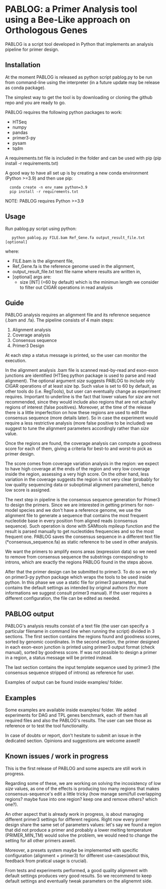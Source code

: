 # PABLOG: a Primer Analysis tool using a Bee-Like approach on Orthologous Genes

PABLOG is a script tool developed in Python that implements an analysis pipeline for primer design.


## Installation
At the moment PABLOG is released as python script pablog.py to be run from command-line using the interpreter (in a future update may be release as conda package).

The simplest way to get the tool is by downloading or cloning the github repo and you are ready to go.

PABLOG requires the following python packages to work:
  - HTSeq
  - numpy
  - pandas
  - primer3-py
  - pysam
  - tqdm

A requirements.txt file is included in the folder and can be used with pip (pip install -r requirements.txt)

A good way to have all set up is by creating a new conda environment (Python >=3.9) and then use pip:

      conda create -n env_name python=3.9
      pip install -r requirements.txt

NOTE: PABLOG requires Python >=3.9 
 

## Usage

Run pablog.py script using python:

       python pablog.py FILE.bam Ref_Gene.fa output_result_file.txt [optional]
       
   where:

   - FILE.bam is the alignment file,
   - Ref_Gene.fa is the reference genome used in the alignment,
   - output_result_file.txt text file name where results are written in,
   - [optional] args are:
     - size [INT] (=60 by default) which is the minimun length we consider to filter out CIGAR operations in read analysis


## Guide

PABLOG analysis requires an alignment file and its reference sequence (.bam and .fa).
The pipeline consists of 4 main steps:

  1. Alignment analysis
  2. Coverage analysis
  3. Consensus sequence
  4. Primer3 Design

At each step a status message is printed, so the user can monitor the execution.

In the alignment analysis .bam file is scanned read-by-read and exon-exon junctions are identified (HTSeq python package is used to parse and read alignment).
The optional argument <em> size </em> suggests PABLOG to include only CIGAR operations of at least <em> size </em> bp.
Such value is set to 60 by default, as other tools do (i.e. RegTools), but user can eventually change as experiment requires. Important to underline is the fact that lower values for <em> size </em> are not recommended, since they would include also regions that are not actually regions of interest (false positives). Moreover, at the time of the release there is a little imperfection on how these regions are used to edit the consensus sequence (more details later). So in case the experiment would require a less restrictive analysis (more false positive to be included) we suggest to tune the alignment parameters accordingly rather than <em> size </em> value. 

Once the regions are found, the coverage analysis can compute a goodness score for each of them, giving a criteria for best-to and worst-to pick as primer design.

The score comes from coverage variation analysis in the region: we expect to have high coverage at the ends of the region and very low coverage inside the region, assessing a very high score. On the other hand, less variation in the coverage suggests the region is not very clear (probably for low quality sequencing data or suboptimal alignment parameters), hence low score is assigned. 

The next step in pipeline is the consensus sequence generation for Primer3 to design the primers. 
Since we are interested in getting primers for non-model species and we don't have a reference genome,
we use the alignment file to generate a sequence that contains the most frequent nucleotide base in every position from aligned reads (consensus sequence). Such operation is done with SAMtools mpileup function and the result is parsed manually to get nucleotides frequencies and so the most frequent one. 
PABLOG saves the consensus sequence in a different text file (*consensus_sequence.fa) as static reference to be used in other analysis. 

We want the primers to amplify exons areas (expression data) so we need to remove from consensus sequence the substrings corresponding to introns, which are exactly the regions PABLOG found in the steps above.

After that the primer design can be submitted to primer3. To do so we rely on primer3-py python package which wraps the tools to be used inside python.
In this phase we use a static file for primer3 parameters, that contains the default settings as intended by original authors (for more informations we suggest consult primer3 manual).
If the user requires a different configuration, the file can be edited as needed.

## PABLOG output

PABLOG's analysis results consist of a text file (the user can specify a particular filename in command line when running the script) divided in 3 sections.
The first section contains the regions found and goodness scores, sorted by genomic coordinates.
In the second section, the primer designed in each exon-exon junction is printed using primer3 output format (check manual), sorted by goodness score.
If was not possible to design a primer in a region, a status message will be printed instead.  

The last section contains the input template sequence used by primer3 (the consensus sequence stripped of introns) as reference for user. 

Examples of output can be found inside examples/ folder.  

## Examples
Some examples are available inside examples/ folder. We added experiments for DAG and TPL genes benchmark, each of them has all required files and also the PABLOG's results. The user can see those as reference or to test the tool functionality. 

In case of doubts or report, don't hesitate to submit an issue in the dedicated section.
Opinions and suggestions are welcome aswell!

## Known issues / work in progress

This is the first release of PABLOG and some aspects are still work in progress. 

Regarding some of these, we are working on solving the incosistency of low <em> size </em> values, as one of the effects is producing too many regions that makes consensus-sequence's edit a little tricky (how manage semi/full overlapping regions? maybe fuse into one region? keep one and remove others? which one?).

An other aspect that is already work in progress, is about managing different primer3 settings for different regions. Right now every primer design share the same set of parameters values: let's say we found a region that did not produce a primer and probably a lower melting temperature (PRIMER_MIN_TM) would solve the problem, we would need to change the setting for all other primers aswell.   

Moreover, a presets system maybe be implemented with specific configuration (alignment + primer3) for different use-cases(about this, feedback from pratical usage is crucial).

From tests and experiments performed, a good quality alignment with default settings produces very good results.
So we recommend to keep default settings and eventually tweak parameters on the alignemnt side.




